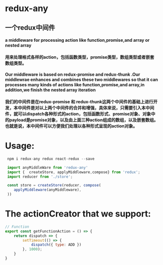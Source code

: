 # redux-any
## 一个redux中间件
#### a middleware for processing action like function,promise,and array or nested array
#### 用来处理格式各样的action，包括函数类型，promise类型，数组类型或者嵌套数组类型。
#### Our middleware is based on redux-promise and redux-thunk .Our middlewrae enhances and combines these two middlewares so that it can processes many kinds of actions like function,promise,and array,in addition,we finish the nested array iteration
#### 我们的中间件是在redux-promise 和 redux-thunk这两个中间件的基础上进行开发，本中间件是对以上两个中间件的合并和增强，具体来说，只需要引入本中间件，就可以dispatch各种形式的action，包括函数形式、promise对象、对象中的payload是promise对象，以及由上面**三种action组成的数组，以及嵌套数组**。 也就是说，本中间件可以方便我们处理以各种形式呈现的action对象。
# Usage:
```javascript
 npm i redux-any redux react-redux --save 
```

``` javascript
 import anyMiddleWare from 'redux-any'
 import {  createStore, applyMiddleware,compose} from 'redux';
 import reducer from './store';

 const store = createStore(reducer, compose(
    applyMiddleware(anyMiddleware),
 ))

```
# The actionCreator that we support:
``` javascript
// Function
export const getFunctionAction = () => {
    return dispatch => {
        setTimeout(() => {
            dispatch({ type: ADD })
        }, 1000);
    }
}
```


